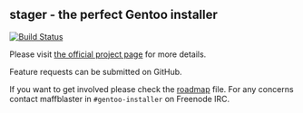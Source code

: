 stager - the perfect Gentoo installer
-----
[![Build Status](https://travis-ci.org/gentoo/stager.svg)](https://travis-ci.org/gentoo/stager)

Please visit [the official project page](https://wiki.gentoo.org/wiki/Project:Installer) for more details.

Feature requests can be submitted on GitHub.

If you want to get involved please check the [roadmap](road_map.md) file. For any concerns contact maffblaster in `#gentoo-installer` on Freenode IRC.
